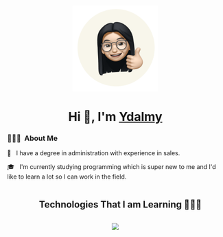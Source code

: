 <p align="center">
    <img width="200" src="https://github.com/Kathryn-Jie/Kathryn-Jie/blob/main/kathryn.png">
</p>






<h1 align="center">Hi 👋, I'm <a href="https://100rabhcsmc.github.io/Me.io/" target="blank">
Ydalmy</a></h1>

### 👨🏻‍💻 &nbsp;About Me

🌱 &nbsp; I have a degree in administration with experience in sales.


🎓 &nbsp; I'm currently studying programming which is super new to me and I'd like to learn a lot so I can work in the field.


<div id="user-content-toc">
  <ul align="center">
    <summary><h2 style="display: inline-block">Technologies That I am Learning 👨🏻‍💻</h2></summary>
  </ul>
</div>

<p align="center">
  <a href="https://skillicons.dev">
    <img src="https://skillicons.dev/icons?i=,css,,github,HTML,js,vscode=14" />
  </a>
</p>
